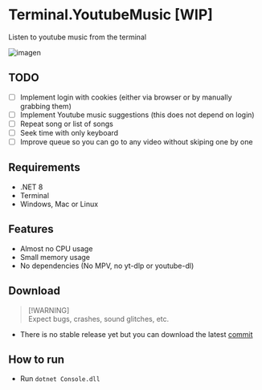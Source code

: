 # Terminal.YoutubeMusic [WIP]
Listen to youtube music from the terminal

![imagen](https://github.com/user-attachments/assets/2be7eb04-6baa-43b0-938d-8a6354a2f387)

## TODO
- [ ] Implement login with cookies (either via browser or by manually grabbing them)
- [ ] Implement Youtube music suggestions (this does not depend on login)
- [ ] Repeat song or list of songs
- [ ] Seek time with only keyboard
- [ ] Improve queue so you can go to any video without skiping one by one

## Requirements
- .NET 8
- Terminal
- Windows, Mac or Linux

## Features
- Almost no CPU usage 
- Small memory usage
- No dependencies (No MPV, no yt-dlp or youtube-dl)

## Download
> [!WARNING]\
> Expect bugs, crashes, sound glitches, etc.
- There is no stable release yet but you can download the latest [commit](https://nightly.link/xBaank/Terminal.YoutubeMusic/workflows/dotnet/main/YoutubeConsole.zip)

## How to run
- Run `dotnet Console.dll`
